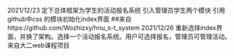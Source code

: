 2021/12/23
定下总体框架为学生的活动报名系统
引入管理员学生两个模块
引用github中css 的模块初始化index界面
##来自https://github.com/Wozhizxy/hnu_s-t_system
2021/12/26
重新选择index界面，并换了架构。选择一个活动报名系统。用户可选择报名，管理员可管理活动。
来自大二web课程项目